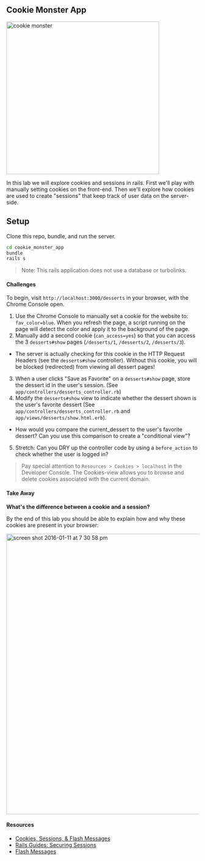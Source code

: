 ## Cookie Monster App

<img src="https://media.giphy.com/media/E6pfGEOsrDidq/giphy.gif" width="400" title="cookie monster">

In this lab we will explore cookies and sessions in rails. First we'll play with manually setting cookies on the front-end. Then we'll explore how cookies are used to create "sessions" that keep track of user data on the server-side.

## Setup
Clone this repo, bundle, and run the server.

```bash
cd cookie_monster_app
bundle
rails s
```

> Note: This rails application does not use a database or turbolinks.

#### Challenges
To begin, visit `http://localhost:3000/desserts` in your browser, with the Chrome Console open.

1. Use the Chrome Console to manually set a cookie for the website to: `fav_color=blue`. When you refresh the page, a script running on the page will detect the color and apply it to the background of the page.
2. Manually add a second cookie (`can_access=yes`) so that you can access the 3 `desserts#show` pages (`/desserts/1`, `/desserts/2`, `/desserts/3`).
  * The server is actually checking for this cookie in the HTTP Request Headers (see the `desserts#show` controller). Without this cookie, you will be blocked (redirected) from viewing all dessert pages!
3. When a user clicks "Save as Favorite" on a `desserts#show` page, store the dessert id in the user's session. (See `app/controllers/desserts_controller.rb`)
4. Modify the `desserts#show` view to indicate whether the dessert shown is the user's favorite dessert (See `app/controllers/desserts_controller.rb` and `app/views/desserts/show.html.erb`).
  * How would you compare the current_dessert to the user's favorite dessert? Can you use this comparison to create a "conditional view"?
5. Stretch: Can you DRY up the controller code by using a `before_action` to check whether the user is logged in?

> Pay special attention to `Resources > Cookies > localhost` in the Developer Console. The Cookies-view allows you to browse and delete cookies associated with the current domain.

#### Take Away
**What's the difference between a cookie and a session?**

By the end of this lab you should be able to explain how and why these cookies are present in your browser:

<img width="735" alt="screen shot 2016-01-11 at 7 30 58 pm" src="https://cloud.githubusercontent.com/assets/1489337/12254093/06d8244a-b89a-11e5-8e6d-3c68c8e279b2.png">


#### Resources
* [Cookies, Sessions, & Flash Messages](http://www.theodinproject.com/ruby-on-rails/sessions-cookies-and-authentication)
* [Rails Guides: Securing Sessions](http://guides.rubyonrails.org/security.html)
* [Flash Messages](http://api.rubyonrails.org/classes/ActionDispatch/Flash.html)
